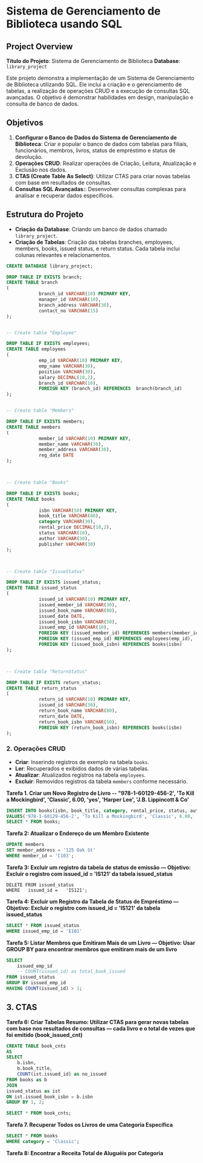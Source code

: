 # Sistema de Gerenciamento de Biblioteca usando SQL

## Project Overview

**Título do Projeto**: Sistema de Gerenciamento de Biblioteca
**Database**: `library_project`

Este projeto demonstra a implementação de um Sistema de Gerenciamento de Biblioteca utilizando SQL. Ele inclui a criação e o gerenciamento de tabelas, a realização de operações CRUD e a execução de consultas SQL avançadas. O objetivo é demonstrar habilidades em design, manipulação e consulta de banco de dados.


## Objetivos

1. **Configurar o Banco de Dados do Sistema de Gerenciamento de Biblioteca**: Criar e popular o banco de dados com tabelas para filiais, funcionários, membros, livros, status de empréstimo e status de devolução.
2. **Operações CRUD**: Realizar operações de Criação, Leitura, Atualização e Exclusão nos dados.
3. **CTAS (Create Table As Select)**: Utilizar CTAS para criar novas tabelas com base em resultados de consultas.
4. **Consultas SQL Avançadas:**: Desenvolver consultas complexas para analisar e recuperar dados específicos.


## Estrutura do Projeto

- **Criação da Database**: Criando um banco de dados chamado `library_project`.
- **Criação de Tabelas**: Criação das tabelas branches, employees, members, books, issued status, e return status. Cada tabela inclui colunas relevantes e relacionamentos.

```sql
CREATE DATABASE library_project;

DROP TABLE IF EXISTS branch;
CREATE TABLE branch
(
            branch_id VARCHAR(10) PRIMARY KEY,
            manager_id VARCHAR(10),
            branch_address VARCHAR(30),
            contact_no VARCHAR(15)
);


-- Create table "Employee"

DROP TABLE IF EXISTS employees;
CREATE TABLE employees
(
            emp_id VARCHAR(10) PRIMARY KEY,
            emp_name VARCHAR(30),
            position VARCHAR(30),
            salary DECIMAL(10,2),
            branch_id VARCHAR(10),
            FOREIGN KEY (branch_id) REFERENCES  branch(branch_id)
);


-- Create table "Members"

DROP TABLE IF EXISTS members;
CREATE TABLE members
(
            member_id VARCHAR(10) PRIMARY KEY,
            member_name VARCHAR(30),
            member_address VARCHAR(30),
            reg_date DATE
);



-- Create table "Books"

DROP TABLE IF EXISTS books;
CREATE TABLE books
(
            isbn VARCHAR(50) PRIMARY KEY,
            book_title VARCHAR(80),
            category VARCHAR(30),
            rental_price DECIMAL(10,2),
            status VARCHAR(10),
            author VARCHAR(30),
            publisher VARCHAR(30)
);



-- Create table "IssueStatus"

DROP TABLE IF EXISTS issued_status;
CREATE TABLE issued_status
(
            issued_id VARCHAR(10) PRIMARY KEY,
            issued_member_id VARCHAR(30),
            issued_book_name VARCHAR(80),
            issued_date DATE,
            issued_book_isbn VARCHAR(50),
            issued_emp_id VARCHAR(10),
            FOREIGN KEY (issued_member_id) REFERENCES members(member_id),
            FOREIGN KEY (issued_emp_id) REFERENCES employees(emp_id),
            FOREIGN KEY (issued_book_isbn) REFERENCES books(isbn) 
);



-- Create table "ReturnStatus"

DROP TABLE IF EXISTS return_status;
CREATE TABLE return_status
(
            return_id VARCHAR(10) PRIMARY KEY,
            issued_id VARCHAR(30),
            return_book_name VARCHAR(80),
            return_date DATE,
            return_book_isbn VARCHAR(50),
            FOREIGN KEY (return_book_isbn) REFERENCES books(isbn)
);

```

### 2. Operações CRUD

- **Criar**: Inserindo registros de exemplo na tabela `books`.
- **Ler**: Recuperados e exibidos dados de várias tabelas.
- **Atualizar**: Atualizados registros na tabela `employees`.
- **Excluir**: Removidos registros da tabela `members` conforme necessário.


**Tarefa 1. Criar um Novo Registro de Livro -- "978-1-60129-456-2', 'To Kill a Mockingbird', 'Classic', 6.00, 'yes', 'Harper Lee', 'J.B. Lippincott & Co'**
```sql
INSERT INTO books(isbn, book_title, category, rental_price, status, author, publisher)
VALUES('978-1-60129-456-2', 'To Kill a Mockingbird', 'Classic', 6.00, 'yes', 'Harper Lee', 'J.B. Lippincott & Co.');
SELECT * FROM books;
```
**Tarefa 2: Atualizar o Endereço de um Membro Existente**
```sql
UPDATE members
SET member_address = '125 Oak St'
WHERE member_id = 'C103';
```
**Tarefa 3: Excluir um registro da tabela de status de emissão — Objetivo: Excluir o registro com issued_id = 'IS121' da tabela issued_status**
```sql**
DELETE FROM issued_status
WHERE   issued_id =   'IS121';
```
**Tarefa 4: Excluir um Registro da Tabela de Status de Empréstimo — Objetivo: Excluir o registro com issued_id = 'IS121' da tabela issued_status**
```sql
SELECT * FROM issued_status
WHERE issued_emp_id = 'E101'
```
**Tarefa 5: Listar Membros que Emitiram Mais de um Livro — Objetivo: Usar GROUP BY para encontrar membros que emitiram mais de um livro**
```sql
SELECT 
	issued_emp_id
	-- COUNT(issued_id) as total_book_issued
FROM issued_status
GROUP BY issued_emp_id
HAVING COUNT(issued_id) > 1;
```
## 3. CTAS
**Tarefa 6: Criar Tabelas Resumo: Utilizar CTAS para gerar novas tabelas com base nos resultados de consultas — cada livro e o total de vezes que foi emitido (book_issued_cnt)**
```sql
CREATE TABLE book_cnts
AS
SELECT
	b.isbn,
	b.book_title,
	COUNT(ist.issued_id) as no_issued
FROM books as b
JOIN
issued_status as ist
ON ist.issued_book_isbn = b.isbn
GROUP BY 1, 2;

SELECT * FROM book_cnts;
```
**Tarefa 7. Recuperar Todos os Livros de uma Categoria Específica**
```sql
SELECT * FROM books
WHERE category = 'Classic';
```
**Tarefa 8: Encontrar a Receita Total de Aluguéis por Categoria**
